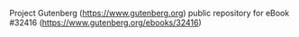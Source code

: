 Project Gutenberg (https://www.gutenberg.org) public repository for eBook #32416 (https://www.gutenberg.org/ebooks/32416)
